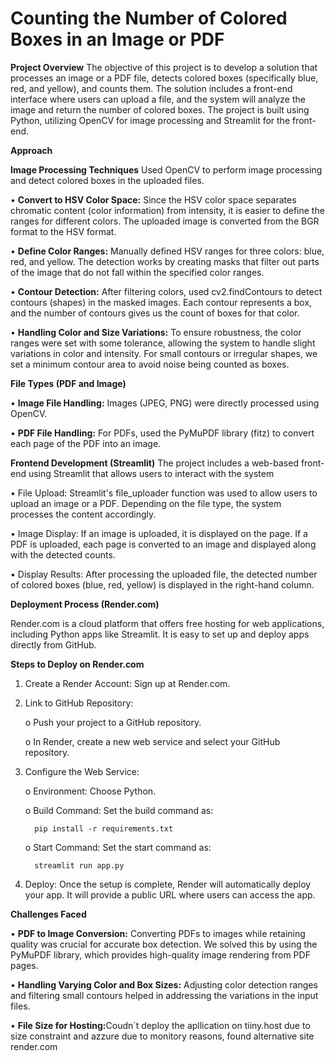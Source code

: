 <h1>Counting the Number of Colored Boxes in an Image or PDF</h1>


<b>Project Overview</b>
The objective of this project is to develop a solution that processes an image or a PDF file, detects colored boxes (specifically blue, red, and yellow), and counts them. The solution includes a front-end interface where users can upload a file, and the system will analyze the image and return the number of colored boxes. The project is built using Python, utilizing OpenCV for image processing and Streamlit for the front-end.


 <b>Approach</b>
 
 <b>Image Processing Techniques</b>
 Used OpenCV to perform image processing and detect colored boxes in the uploaded files. 
 
 •	<b>Convert to HSV Color Space:</b> Since the HSV color space separates chromatic content (color information) from intensity, it is easier to define the ranges for different colors. The uploaded image is converted from the BGR format to the HSV format.
 
 •	<b>Define Color Ranges:</b> Manually defined HSV ranges for three colors: blue, red, and yellow. The detection works by creating masks that filter out parts of the image that do not fall within the specified color ranges. 

 •	<b>Contour Detection:</b> After filtering colors, used cv2.findContours to detect contours (shapes) in the masked images. Each contour represents a box, and the number of contours gives us the count of boxes for that color.
 
 •	<b>Handling Color and Size Variations:</b> To ensure robustness, the color ranges were set with some tolerance, allowing the system to handle slight variations in color and intensity. For small contours or irregular shapes, we set a minimum contour area to avoid noise being counted as boxes.


 <b>File Types (PDF and Image)</b>
 
•	<b>Image File Handling:</b> Images (JPEG, PNG) were directly processed using OpenCV.

•	<b>PDF File Handling:</b> For PDFs, used the PyMuPDF library (fitz) to convert each page of the PDF into an image. 

<b>Frontend Development (Streamlit)</b>
The project includes a web-based front-end using Streamlit that allows users to interact with the system

•	File Upload: Streamlit's file_uploader function was used to allow users to upload an image or a PDF. Depending on the file type, the system processes the content accordingly.

•	Image Display: If an image is uploaded, it is displayed on the page. If a PDF is uploaded, each page is converted to an image and displayed along with the detected counts.

•	Display Results: After processing the uploaded file, the detected number of colored boxes (blue, red, yellow) is displayed in the right-hand column.



<b>Deployment Process (Render.com)</b>

Render.com is a cloud platform that offers free hosting for web applications, including Python apps like Streamlit. It is easy to set up and deploy apps directly from GitHub.

<b>Steps to Deploy on Render.com</b>
1.	Create a Render Account: Sign up at Render.com.
2.	Link to GitHub Repository:
   
    o	Push your project to a GitHub repository.
  	
    o	In Render, create a new web service and select your GitHub repository.
  	
3.	Configure the Web Service:

  	o	Environment: Choose Python.

    o	Build Command: Set the build command as:
  	
          pip install -r requirements.txt
  	
    o	Start Command: Set the start command as:
   
          streamlit run app.py
         
5.	Deploy: Once the setup is complete, Render will automatically deploy your app. It will provide a public URL where users can access the app.


<b>Challenges Faced</b>

•	<b>PDF to Image Conversion:</b> Converting PDFs to images while retaining quality was crucial for accurate box detection. We solved this by using the PyMuPDF library, which provides high-quality image rendering from PDF pages.

•	<b>Handling Varying Color and Box Sizes:</b> Adjusting color detection ranges and filtering small contours helped in addressing the variations in the input files.

•	<b>File Size for Hosting:</b>Coudn´t deploy the apllication on tiiny.host due to size constraint and azzure due to monitory reasons, found alternative site render.com





